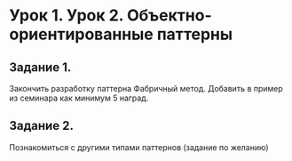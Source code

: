 # Урок 1. Урок 2. Объектно-ориентированные паттерны
## Задание 1. 
Закончить разработку паттерна Фабричный метод. Добавить в пример из семинара как минимум 5 наград.

## Задание 2. 
Познакомиться с другими типами паттернов (задание по желанию)